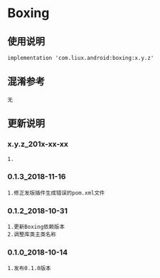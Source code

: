 Boxing
===

使用说明
---
```
implementation 'com.liux.android:boxing:x.y.z'
```

混淆参考
---
```
无
```

更新说明
---
### x.y.z_201x-xx-xx
    1.

### 0.1.3_2018-11-16
    1.修正发版插件生成错误的pom.xml文件

### 0.1.2_2018-10-31
    1.更新Boxing依赖版本
    2.调整库类主类名称

### 0.1.0_2018-10-14
    1.发布0.1.0版本